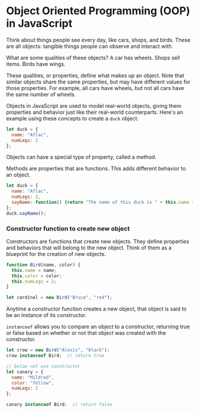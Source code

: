 # Object Oriented Programming (OOP) in JavaScript

Think about things people see every day, like cars, shops, and birds. These are all objects: tangible things people can observe and interact with.

What are some qualities of these objects? A car has wheels. Shops sell items. Birds have wings.

These qualities, or properties, define what makes up an object. Note that similar objects share the same properties, but may have different values for those properties. For example, all cars have wheels, but not all cars have the same number of wheels.

Objects in JavaScript are used to model real-world objects, giving them properties and behavior just like their real-world counterparts. Here's an example using these concepts to create a `duck` object:

```js
let duck = {
  name: "Aflac",
  numLegs: 2
};
```

Objects can have a special type of property, called a method.

Methods are properties that are functions. This adds different behavior to an object.

```js
let duck = {
  name: "Aflac",
  numLegs: 2,
  sayName: function() {return "The name of this duck is " + this.name + ".";}
};
duck.sayName();
```

### Constructor function to create new object

Constructors are functions that create new objects. They define properties and behaviors that will belong to the new object. Think of them as a blueprint for the creation of new objects.

```js
function Bird(name, color) {
  this.name = name;
  this.color = color;
  this.numLegs = 2;
}

let cardinal = new Bird("Bruce", "red");
```

Anytime a constructor function creates a new object, that object is said to be an instance of its constructor.

`instanceof` allows you to compare an object to a constructor, returning true or false based on whether or not that object was created with the constructor.

```js
let crow = new Bird("Alexis", "black");
crow instanceof Bird;  // return true

// below not use constructor
let canary = {
  name: "Mildred",
  color: "Yellow",
  numLegs: 2
};

canary instanceof Bird;  // return false

```



